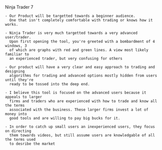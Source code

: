 Ninja Trader 7

    - Our Product will be targetted towards a beginner audience. 
      One that isn't completely comfortable with trading or knows how it works.

    - Ninja Trader is very much targetted towards a very advanced user/trader.
      Upon first opening the tool, you're greeted with a bombardment of 4 windows, 3
      of which are graphs with red and green lines. A view most likely familiar to
      an experienced trader, but very confusing for others

    - Our product will have a very clear and easy approach to trading and designing
      algorithms for trading and advanced options mostly hidden from users until they're
      ready to be tossed into the deep end.

    - I believe this tool is focused on the advanced users because it appeals to larger
      firms and traders who are experienced with how to trade and know all the terms
      associated with the business. These larger firms invest a lot of money into
      good tools and are willing to pay big bucks for it.

    - In order to catch up small users an inexperienced users, they focus on directing
      them towards videos, but still assume users are knowledgable of all the terms used
      to desribe the market
